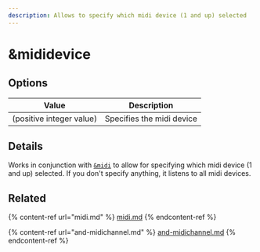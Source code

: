 ```yaml
---
description: Allows to specify which midi device (1 and up) selected
---
```


# \&mididevice

## Options

| Value                    | Description               |
| ------------------------ | ------------------------- |
| (positive integer value) | Specifies the midi device |

## Details

Works in conjunction with [`&midi`](midi.md) to allow for specifying which midi device (1 and up) selected. If you don't specify anything, it listens to all midi devices.

## Related

{% content-ref url="midi.md" %}
[midi.md](midi.md)
{% endcontent-ref %}

{% content-ref url="and-midichannel.md" %}
[and-midichannel.md](and-midichannel.md)
{% endcontent-ref %}

